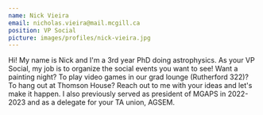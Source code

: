 ```yaml
---
name: Nick Vieira
email: nicholas.vieira@mail.mcgill.ca
position: VP Social
picture: images/profiles/nick-vieira.jpg
---
```


Hi! My name is Nick and I'm a 3rd year PhD doing astrophysics. As your VP Social, my job is to organize the social events you want to see! Want a painting night? To play video games in our grad lounge (Rutherford 322)? To hang out at Thomson House? Reach out to me with your ideas and let's make it happen. I also previously served as president of MGAPS in 2022-2023 and as a delegate for your TA union, AGSEM.
